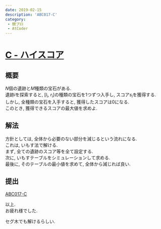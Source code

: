 ```yaml
---
date: 2019-02-15
description: 'ABC017-C'
category:
 - 競プロ
 - AtCoder
---
```


# [C - ハイスコア](https://atcoder.jp/contests/abc017/tasks/abc017_3)
## 概要
$N$個の遺跡と$M$種類の宝石がある.  
遺跡$i$を探索すると, [$l_i$, $r_i$]の種類の宝石を$1$つずつ入手し, スコア$s_i$を獲得する.  
しかし, 全種類の宝石を入手すると, 獲得したスコアは$0$になる.  
このとき, 獲得できるスコアの最大値を求めよ.

## 解法
方針としては, 全体から必要のない部分を減じるという流れになる.  
これは, いもす法で解ける.  
まず, 全ての遺跡のスコア等を全て設定する.  
次に, いもすテーブルをシミュレーションして求める.  
最後に, そのテーブルの最小値を求めて, 全体から減じれば良い.

## 提出
[ABC017-C](https://atcoder.jp/contests/abc017/submissions/4262900)

以上.  
お疲れ様でした.  

セグ木でも解けるらしい.
